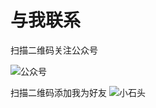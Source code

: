 # 与我联系

扫描二维码关注公众号

![公众号](https://xingorg1.github.io/xingorg1Note/images/qdsb_qrcode.gif)


扫描二维码添加我为好友
![小石头](https://xingorg1.github.io/xingorg1Note/images/me.jpg)
